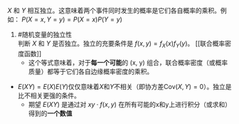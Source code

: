 $X$ 和 $Y$ 相互独立。这意味着两个事件同时发生的概率是它们各自概率的乘积。例如：
	$P(X=x, Y=y) = P(X=x)P(Y=y)$ 
1. #随机变量的独立性  
	判断 $X$ 和 $Y$ 是否独立。独立的充要条件是 $f(x,y) = f_X(x)f_Y(y)$。 [[联合概率密度函数]] 
	- 这个等式意味着，对于**每一个可能**的 (x, y) 组合，联合概率密度（或概率质量）都等于它们各自边缘概率密度的乘积。
- $E(XY)=E(X)E(Y)$仅仅意味着$X$和$Y$不相关（即协方差$\text{Cov}(X,Y)=0$）。独立是比不相关更强的条件。
	-  期望 $E(XY)$ 是通过对 $xy \cdot f(x,y)$ 在所有可能的x和y上进行积分（或求和）得到的**一个数值**
	